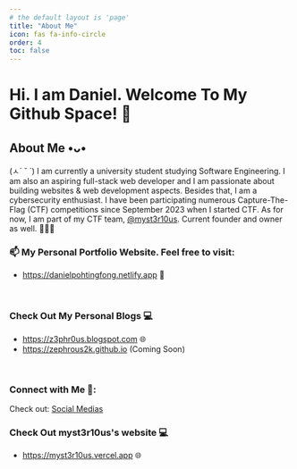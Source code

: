 ```yaml
---
# the default layout is 'page'
title: "About Me"
icon: fas fa-info-circle
order: 4
toc: false
---
```


# Hi. I am Daniel. Welcome To My Github Space! 🚀


## About Me •ᴗ•
(ㅅ´ ˘ `) I am currently a university student studying Software Engineering. I am also an aspiring full-stack web developer and I am passionate about building websites & web development aspects. Besides that, I am a cybersecurity enthusiast. I have been participating numerous Capture-The-Flag (CTF) competitions since September 2023 when I started CTF. As for now, I am part of my CTF team, <a href="https://github.com/myst3r10us">@myst3r10us</a>. Current founder and owner as well. 🙎🏻‍♂️ 
<br>

### 📫 My Personal Portfolio Website. Feel free to visit:
- https://danielpohtingfong.netlify.app 💬
<br>

### Check Out My Personal Blogs 💻
- https://z3phr0us.blogspot.com 🌐
- https://zephrous2k.github.io (Coming Soon)
<br>

### Connect with Me 🔗:
<p align="left">
<span class="sm"> Check out: <a href="https://linktr.ee/Daniel3131" target="blank">Social Medias</a></span>
</p>

### Check Out myst3r10us's website 💻
- https://myst3r10us.vercel.app 🌐
<br>
